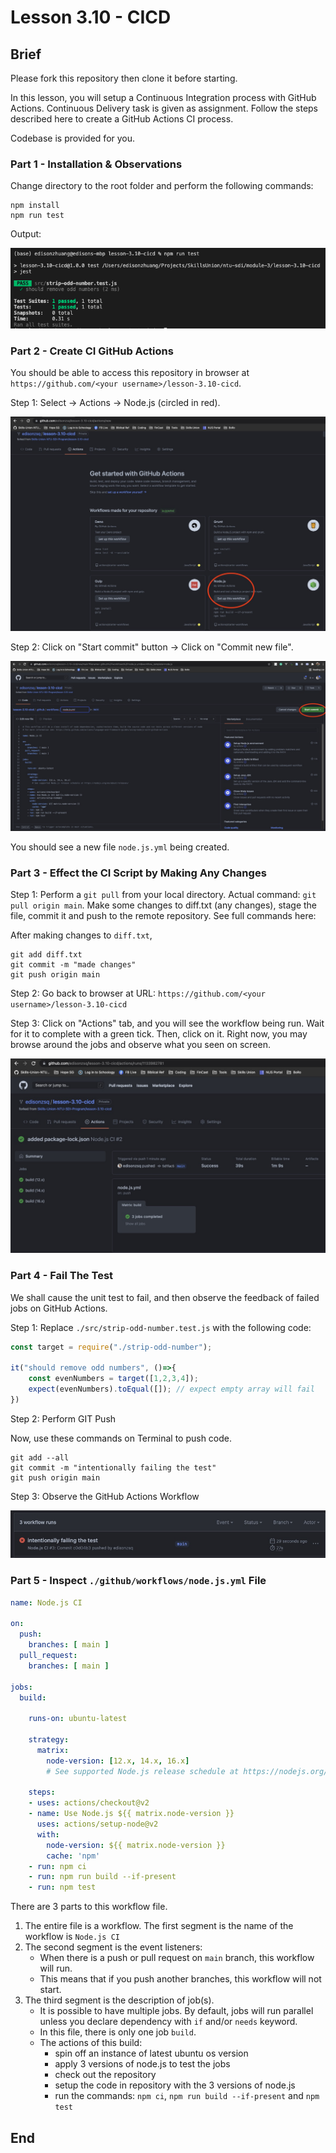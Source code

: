 # Lesson 3.10 - CICD

## Brief

Please fork this repository then clone it before starting.

In this lesson, you will setup a Continuous Integration process with GitHub Actions. Continuous Delivery task is given as assignment. Follow the steps described here to create a GitHub Actions CI process.

Codebase is provided for you. 

### Part 1 - Installation & Observations

Change directory to the root folder and perform the following commands:
```
npm install
npm run test
```

Output:

<img src="./assets/images/test-result.png" />

### Part 2 - Create CI GitHub Actions

You should be able to access this repository in browser at `https://github.com/<your username>/lesson-3.10-cicd`. 

Step 1: Select -> Actions -> Node.js (circled in red).

<img src="./assets/images/cd-action.jpg" />

Step 2: Click on "Start commit" button -> Click on "Commit new file".

<img src="./assets/images/create-yml-file.jpg" />

You should see a new file `node.js.yml` being created. 

### Part 3 - Effect the CI Script by Making Any Changes

Step 1: Perform a `git pull` from your local directory. Actual command: `git pull origin main`. Make some changes to diff.txt (any changes), stage the file, commit it and push to the remote repository. See full commands here:

After making changes to `diff.txt`,
```
git add diff.txt
git commit -m "made changes"
git push origin main
```

Step 2: Go back to browser at URL: `https://github.com/<your username>/lesson-3.10-cicd`

Step 3: Click on "Actions" tab, and you will see the workflow being run. Wait for it to complete with a green tick. Then, click on it. Right now, you may browse around the jobs and observe what you seen on screen.

<img src="./assets/images/jobs-completed.jpg" />

### Part 4 - Fail The Test

We shall cause the unit test to fail, and then observe the feedback of failed jobs on GitHub Actions.

Step 1: Replace `./src/strip-odd-number.test.js` with the following code:

```js
const target = require("./strip-odd-number");

it("should remove odd numbers", ()=>{
    const evenNumbers = target([1,2,3,4]);
    expect(evenNumbers).toEqual([]); // expect empty array will fail
})

```

Step 2: Perform GIT Push

Now, use these commands on Terminal to push code.

```
git add --all
git commit -m "intentionally failing the test"
git push origin main
```

Step 3: Observe the GitHub Actions Workflow

<img src="./assets/images/job-failed.jpg" />

### Part 5 - Inspect `./github/workflows/node.js.yml` File

``` yml
name: Node.js CI

on:
  push:
    branches: [ main ]
  pull_request:
    branches: [ main ]

jobs:
  build:

    runs-on: ubuntu-latest

    strategy:
      matrix:
        node-version: [12.x, 14.x, 16.x]
        # See supported Node.js release schedule at https://nodejs.org/en/about/releases/

    steps:
    - uses: actions/checkout@v2
    - name: Use Node.js ${{ matrix.node-version }}
      uses: actions/setup-node@v2
      with:
        node-version: ${{ matrix.node-version }}
        cache: 'npm'
    - run: npm ci
    - run: npm run build --if-present
    - run: npm test
```

There are 3 parts to this workflow file.

1. The entire file is a workflow. The first segment is the name of the workflow is `Node.js CI`
2. The second segment is the event listeners:
    - When there is a push or pull request on `main` branch, this workflow will run.
    - This means that if you push another branches, this workflow will not start.
3. The third segment is the description of job(s).
    - It is possible to have multiple jobs. By default, jobs will run parallel unless you declare dependency with `if` and/or `needs` keyword.
    - In this file, there is only one job `build`.
    - The actions of this build:
        - spin off an instance of latest ubuntu os version
        - apply 3 versions of node.js to test the jobs
        - check out the repository
        - setup the code in repository with the 3 versions of node.js
        - run the commands: `npm ci`, `npm run build --if-present` and `npm test`


## End